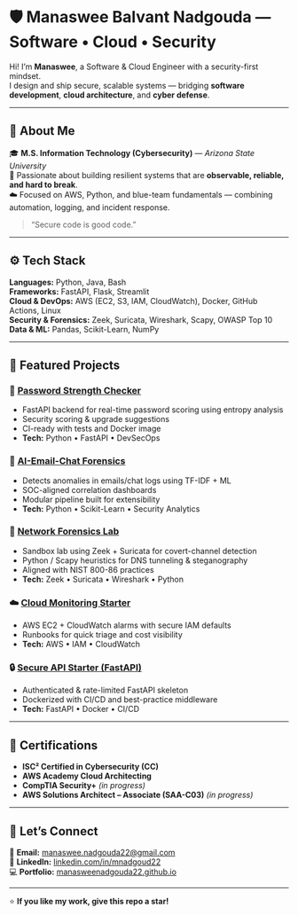 # 🛡️ Manaswee Balvant Nadgouda — Software • Cloud • Security

Hi! I’m **Manaswee**, a Software & Cloud Engineer with a security-first mindset.  
I design and ship secure, scalable systems — bridging **software development**, **cloud architecture**, and **cyber defense**.

---

## 🧠 About Me
🎓 **M.S. Information Technology (Cybersecurity)** — *Arizona State University*  
🔐 Passionate about building resilient systems that are **observable, reliable, and hard to break**.  
☁️ Focused on AWS, Python, and blue-team fundamentals — combining automation, logging, and incident response.

> “Secure code is good code.”

---

## ⚙️ Tech Stack
**Languages:** Python, Java, Bash  
**Frameworks:** FastAPI, Flask, Streamlit  
**Cloud & DevOps:** AWS (EC2, S3, IAM, CloudWatch), Docker, GitHub Actions, Linux  
**Security & Forensics:** Zeek, Suricata, Wireshark, Scapy, OWASP Top 10  
**Data & ML:** Pandas, Scikit-Learn, NumPy  

---

## 🔬 Featured Projects

### 🧩 [Password Strength Checker](https://github.com/manasweenadgouda22/password-strength-checker)
- FastAPI backend for real-time password scoring using entropy analysis  
- Security scoring & upgrade suggestions  
- CI-ready with tests and Docker image  
- **Tech:** Python • FastAPI • DevSecOps

### 📡 [AI-Email-Chat Forensics](https://github.com/manasweenadgouda22/AI-Email-Chat-Forensics)
- Detects anomalies in emails/chat logs using TF-IDF + ML  
- SOC-aligned correlation dashboards  
- Modular pipeline built for extensibility  
- **Tech:** Python • Scikit-Learn • Security Analytics

### 🧠 [Network Forensics Lab](https://github.com/manasweenadgouda22)
- Sandbox lab using Zeek + Suricata for covert-channel detection  
- Python / Scapy heuristics for DNS tunneling & steganography  
- Aligned with NIST 800-86 practices  
- **Tech:** Zeek • Suricata • Wireshark • Python

### ☁️ [Cloud Monitoring Starter](https://github.com/manasweenadgouda22)
- AWS EC2 + CloudWatch alarms with secure IAM defaults  
- Runbooks for quick triage and cost visibility  
- **Tech:** AWS • IAM • CloudWatch

### 🔒 [Secure API Starter (FastAPI)](https://github.com/manasweenadgouda22)
- Authenticated & rate-limited FastAPI skeleton  
- Dockerized with CI/CD and best-practice middleware  
- **Tech:** FastAPI • Docker • CI/CD

---

## 🧾 Certifications
- **ISC² Certified in Cybersecurity (CC)**  
- **AWS Academy Cloud Architecting**  
- **CompTIA Security+** *(in progress)*  
- **AWS Solutions Architect – Associate (SAA-C03)** *(in progress)*

---

## 💬 Let’s Connect
📧 **Email:** [manaswee.nadgouda22@gmail.com](mailto:manaswee.nadgouda22@gmail.com)  
🔗 **LinkedIn:** [linkedin.com/in/mnadgoud22](https://www.linkedin.com/in/mnadgoud22/)  
💻 **Portfolio:** [manasweenadgouda22.github.io](https://manasweenadgouda22.github.io)  

---

⭐ **If you like my work, give this repo a star!**  
